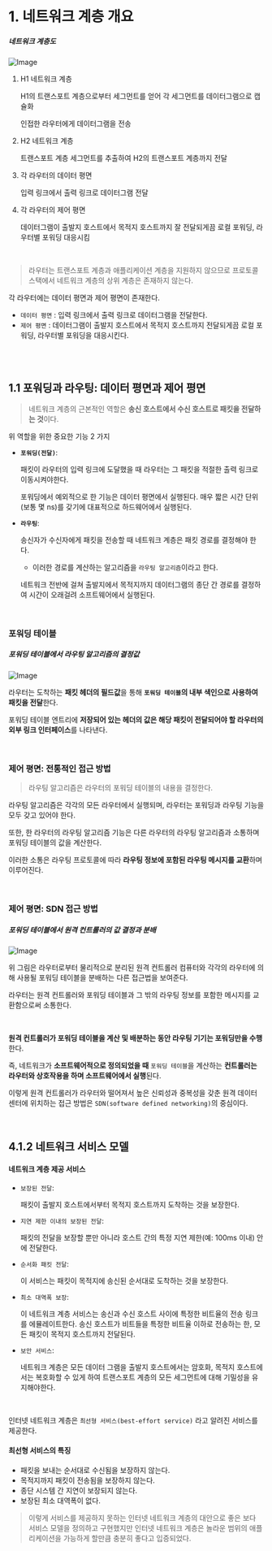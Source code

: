 # 1. 네트워크 계층 개요

##### 네트워크 계층도
![Image](https://github.com/user-attachments/assets/22964879-da03-47c1-939c-2e048737f499)

1. H1 네트워크 계층

    H1의 트랜스포트 계층으로부터 세그먼트를 얻어 각 세그먼트를 데이터그램으로 캡슐화
    
    인접한 라우터에게 데이터그램을 전송

2. H2 네트워크 계층

    트랜스포트 계층 세그먼트를 추출하여 H2의 트랜스포트 계층까지 전달

3. 각 라우터의 데이터 평면

    입력 링크에서 출력 링크로 데이터그램 전달

4. 각 라우터의 제어 평면

    데이터그램이 출발지 호스트에서 목적지 호스트까지 잘 전달되게끔 로컬 포워딩, 라우터별 포워딩 대응시킴

<br/>

> 라우터는 트랜스포트 계층과 애플리케이션 계층을 지원하지 않으므로 프로토콜 스택에서 네트워크 계층의 상위 계층은 존재하지 않는다.

각 라우터에는 데이터 평면과 제어 평면이 존재한다. 
- `데이터 평면` : 입력 링크에서 출력 링크로 데이터그램을 전달한다.
- `제어 평면` : 데이터그램이 출발지 호스트에서 목적지 호스트까지 전달되게끔 로컬 포워딩, 라우터별 포워딩을 대응시킨다.

<br/><br/>

## 1.1 포워딩과 라우팅: 데이터 평면과 제어 평면

> 네트워크 계층의 근본적인 역할은 **송신 호스트에서 수신 호스트로 패킷을 전달하는 것**이다.

위 역할을 위한 중요한 기능 2 가지

- **`포워딩(전달)`**: 

    패킷이 라우터의 입력 링크에 도달했을 때 라우터는 그 패킷을 적절한 출력 링크로 이동시켜야한다. 

    포워딩에서 예외적으로 한 기능은 데이터 평면에서 실행된다. 매우 짧은 시간 단위(보통 몇 ns)를 갖기에 대표적으로 하드웨어에서 실행된다.

- **`라우팅`**: 

    송신자가 수신자에게 패킷을 전송할 때 네트워크 계층은 패킷 경로를 결정해야 한다.
    - 이러한 경로를 계산하는 알고리즘을 `라우팅 알고리즘`이라고 한다. 
    
    네트워크 전반에 걸쳐 출발지에서 목적지까지 데이터그램의 종단 간 경로를 결정하여 시간이 오래걸려 소프트웨어에서 실행된다.

<br/>

### 포워딩 테이블

##### 포워딩 테이블에서 라우팅 알고리즘의 결정값
![Image](https://github.com/user-attachments/assets/a3e36b2c-22c6-4e63-9c25-4eb3e907295c)

라우터는 도착하는 **패킷 헤더의 필드값**을 통해 **`포워딩 테이블`의 내부 색인으로 사용하여 패킷을 전달**한다.

포워딩 테이블 엔트리에 **저장되어 있는 헤더의 값은 해당 패킷이 전달되어야 할 라우터의 외부 링크 인터페이스**를 나타낸다.

<br/>

### 제어 평면: 전통적인 접근 방법

> 라우팅 알고리즘은 라우터의 포워딩 테이블의 내용을 결정한다.

라우팅 알고리즘은 각각의 모든 라우터에서 실행되며, 라우터는 포워딩과 라우팅 기능을 모두 갖고 있어야 한다.

또한, 한 라우터의 라우팅 알고리즘 기능은 다른 라우터의 라우팅 알고리즘과 소통하며 포워딩 테이블의 값을 계산한다.

이러한 소통은 라우팅 프로토콜에 따라 **라우팅 정보에 포함된 라우팅 메시지를 교환**하며 이루어진다.

<br/>

### 제어 평면: SDN 접근 방법

##### 포워딩 테이블에서 원격 컨트롤러의 값 결정과 분배
![Image](https://github.com/user-attachments/assets/33ae4cc6-3a9e-47b1-98e7-0f1a5dab2757)

위 그림은 라우터로부터 물리적으로 분리된 원격 컨트롤러 컴퓨터와 각각의 라우터에 의해 사용될 포워딩 테이블을 분배하는 다른 접근법을 보여준다.

라우터는 원격 컨트롤러와 포워딩 테이블과 그 밖의 라우팅 정보를 포함한 메시지를 교환함으로써 소통한다.

<br/>

**원격 컨트롤러가 포워딩 테이블을 계산 및 배분하는 동안 라우팅 기기는 포워딩만을 수행**한다.

즉, 네트워크가 **소프트웨어적으로 정의되었을 때** `포워딩 테이블`을 계산하는 **컨트롤러는 라우터와 상호작용을 하며 소프트웨어에서 실행**된다.

이렇게 원격 컨트롤러가 라우터와 떨어져서 높은 신뢰성과 중복성을 갖춘 원격 데이터 센터에 위치하는 접근 방법은 `SDN(software defined networking)`의 중심이다.

<br/>

## 4.1.2 네트워크 서비스 모델

#### 네트워크 계층 제공 서비스

- `보장된 전달`: 

    패킷이 출발지 호스트에서부터 목적지 호스트까지 도착하는 것을 보장한다.


- `지연 제한 이내의 보장된 전달`:

    패킷의 전달을 보장할 뿐만 아니라 호스트 간의 특정 지연 제한(예: 100ms 이내) 안에 전달한다.
- `순서화 패킷 전달`: 

    이 서비스는 패킷이 목적지에 송신된 순서대로 도착하는 것을 보장한다.
- `최소 대역폭 보장`: 

    이 네트워크 계층 서비스는 송신과 수신 호스트 사이에 특정한 비트율의 전송 링크를 에뮬레이트한다. 송신 호스트가 비트들을 특정한 비트율 이하로 전송하는 한, 모든 패킷이 목적지 호스트까지 전달된다.
- `보안 서비스`: 

    네트워크 계층은 모든 데이터 그램을 출발지 호스트에서는 암호화, 목적지 호스트에서는 복호화할 수 있게 하여 트랜스포트 계층의 모든 세그먼트에 대해 기밀성을 유지해야한다.

<br/>

인터넷 네트워크 계층은 `최선형 서비스(best-effort service)` 라고 알려진 서비스를 제공한다.
<br/>

#### 최선형 서비스의 특징
- 패킷을 보내는 순서대로 수신됨을 보장하지 않는다.
- 목적지까지 패킷이 전송됨을 보장하지 않는다.
- 종단 시스템 간 지연이 보장되지 않는다.
- 보장된 최소 대역폭이 없다.

>이렇게 서비스를 제공하지 못하는 인터넷 네트워크 계층의 대안으로 좋은 보다 서비스 모델을 정의하고 구현했지만 인터넷 네트워크 계층은 놀라운 범위의 애플리케이션을 가능하게 할만큼 충분히 좋다고 입증되었다.